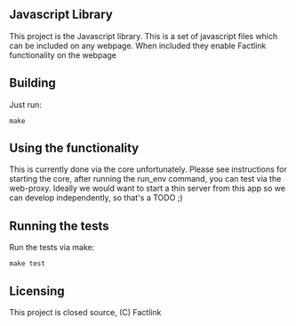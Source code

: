 ## Javascript Library

This project is the Javascript library. This is a set of javascript files which can be included on
any webpage. When included they enable Factlink functionality on the webpage

## Building

Just run:

```
make
```

## Using the functionality

This is currently done via the core unfortunately. Please see instructions for starting the core,
after running the run_env command, you can test via the web-proxy. Ideally we would want to start
a thin server from this app so we can develop independently, so that's a TODO ;)

## Running the tests

Run the tests via make:

```
make test
```

## Licensing

This project is closed source, (C) Factlink